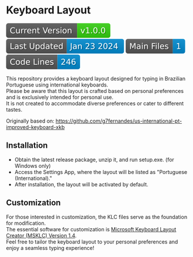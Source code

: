 # Keyboard Layout
[![Current Version](https://raw.githubusercontent.com/thewerthon/KeyboardLayout/badges/version.svg)](../../releases)
[![Last Updated](https://raw.githubusercontent.com/thewerthon/KeyboardLayout/badges/updated.svg)](../../releases)
[![Total of Files](https://raw.githubusercontent.com/thewerthon/KeyboardLayout/badges/files.svg)](./README.md)
[![Lines of Code](https://raw.githubusercontent.com/thewerthon/KeyboardLayout/badges/lines.svg)](./README.md)

This repository provides a keyboard layout designed for typing in Brazilian Portuguese using international keyboards.<br/>
Please be aware that this layout is crafted based on personal preferences and is exclusively intended for personal use.<br/>
It is not created to accommodate diverse preferences or cater to different tastes.

Originally based on: https://github.com/g7fernandes/us-international-pt-improved-keyboard-xkb

## Installation
- Obtain the latest release package, unzip it, and run setup.exe. (for Windows only)
- Access the Settings App, where the layout will be listed as "Portuguese (International)."
- After installation, the layout will be activated by default.

## Customization
For those interested in customization, the KLC files serve as the foundation for modification.<br/>
The essential software for customization is [Microsoft Keyboard Layout Creator (MSKLC) Version 1.4](https://www.microsoft.com/en-us/download/details.aspx?id=102134).<br/>
Feel free to tailor the keyboard layout to your personal preferences and enjoy a seamless typing experience!
